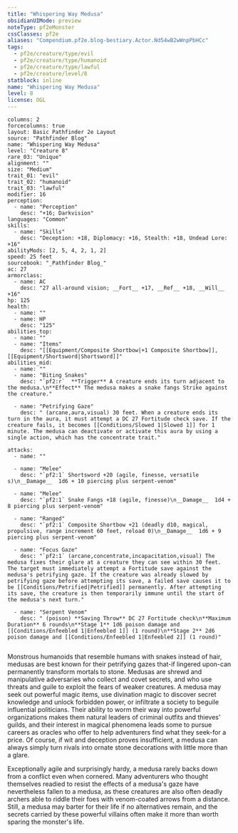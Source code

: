```yaml
---
title: "Whispering Way Medusa"
obsidianUIMode: preview
noteType: pf2eMonster
cssClasses: pf2e
aliases: "Compendium.pf2e.blog-bestiary.Actor.Nd54wB2wWnpPbHCc" 
tags:
  - pf2e/creature/type/evil
  - pf2e/creature/type/humanoid
  - pf2e/creature/type/lawful
  - pf2e/creature/level/8
statblock: inline
name: "Whispering Way Medusa"
level: 8
license: OGL
---
```


```statblock
columns: 2
forcecolumns: true
layout: Basic Pathfinder 2e Layout
source: "Pathfinder Blog"
name: "Whispering Way Medusa"
level: "Creature 8"
rare_03: "Unique"
alignment: ""
size: "Medium"
trait_01: "evil"
trait_02: "humanoid"
trait_03: "lawful"
modifier: 16
perception:
  - name: "Perception"
    desc: "+16; Darkvision"
languages: "Common"
skills:
  - name: "Skills"
    desc: "Deception: +18, Diplomacy: +16, Stealth: +18, Undead Lore: +16"
abilityMods: [2, 5, 4, 2, 1, 2]
speed: 25 feet
sourcebook: "_Pathfinder Blog_"
ac: 27
armorclass:
  - name: AC
    desc: "27 all-around vision; __Fort__ +17, __Ref__ +18, __Will__ +16"
hp: 125
health:
  - name: ""
  - name: HP
    desc: "125"
abilities_top:
  - name: ""
  - name: "Items"
    desc: "[[Equipment/Composite Shortbow|+1 Composite Shortbow]], [[Equipment/Shortsword|Shortsword]]"
abilities_mid:
  - name: ""
  - name: "Biting Snakes"
    desc: "`pf2:r`  **Trigger** A creature ends its turn adjacent to the medusa.\n**Effect** The medusa makes a snake fangs Strike against the creature."

  - name: "Petrifying Gaze"
    desc: " (arcane,aura,visual) 30 feet. When a creature ends its turn in the aura, it must attempt a DC 27 Fortitude check save. If the creature fails, it becomes [[Conditions/Slowed 1|Slowed 1]] for 1 minute. The medusa can deactivate or activate this aura by using a single action, which has the concentrate trait."

attacks:
  - name: ""

  - name: "Melee"
    desc: "`pf2:1` Shortsword +20 (agile, finesse, versatile s)\n__Damage__  1d6 + 10 piercing plus serpent-venom"

  - name: "Melee"
    desc: "`pf2:1` Snake Fangs +18 (agile, finesse)\n__Damage__  1d4 + 8 piercing plus serpent-venom"

  - name: "Ranged"
    desc: "`pf2:1` Composite Shortbow +21 (deadly d10, magical, propulsive, range increment 60 feet, reload 0)\n__Damage__  1d6 + 9 piercing plus serpent-venom"

  - name: "Focus Gaze"
    desc: "`pf2:1` (arcane,concentrate,incapacitation,visual) The medusa fixes their glare at a creature they can see within 30 feet. The target must immediately attempt a Fortitude save against the medusa's petrifying gaze. If the creature was already slowed by petrifying gaze before attempting its save, a failed save causes it to be [[Conditions/Petrified|Petrified]] permanently. After attempting its save, the creature is then temporarily immune until the start of the medusa's next turn."

  - name: "Serpent Venom"
    desc: " (poison) **Saving Throw** DC 27 Fortitude check\n**Maximum Duration** 6 rounds\n**Stage 1** 1d6 poison damage and [[Conditions/Enfeebled 1|Enfeebled 1]] (1 round)\n**Stage 2** 2d6 poison damage and [[Conditions/Enfeebled 1|Enfeebled 2]] (1 round)"
 
```



Monstrous humanoids that resemble humans with snakes instead of hair, medusas are best known for their petrifying gazes that-if lingered upon-can permanently transform mortals to stone. Medusas are shrewd and manipulative adversaries who collect and covet secrets, and who use threats and guile to exploit the fears of weaker creatures. A medusa may seek out powerful magic items, use divination magic to discover secret knowledge and unlock forbidden power, or infiltrate a society to beguile influential politicians. Their ability to worm their way into powerful organizations makes them natural leaders of criminal outfits and thieves' guilds, and their interest in magical phenomena leads some to pursue careers as oracles who offer to help adventurers find what they seek-for a price. Of course, if wit and deception proves insufficient, a medusa can always simply turn rivals into ornate stone decorations with little more than a glare.

Exceptionally agile and surprisingly hardy, a medusa rarely backs down from a conflict even when cornered. Many adventurers who thought themselves readied to resist the effects of a medusa's gaze have nevertheless fallen to a medusa, as these creatures are also often deadly archers able to riddle their foes with venom-coated arrows from a distance. Still, a medusa may barter for their life if no alternatives remain, and the secrets carried by these powerful villains often make it more than worth sparing the monster's life.
